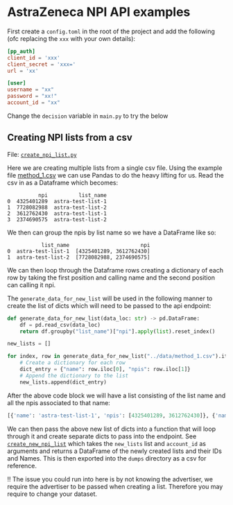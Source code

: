 # AstraZeneca NPI API examples

First create a `config.toml` in the root of the project and add the following (ofc replacing the `xxx` with your own details):

```toml
[pp_auth]
client_id = 'xxx'
client_secret = 'xxx='
url = 'xx'

[user]
username = "xx"
password = "xx!"
account_id = "xx"
```

Change the `decision` variable in `main.py` to try the below

## Creating NPI lists from a csv

File: [`create_npi_list.py`](src/create_npi_list.py)

Here we are creating multiple lists from a single csv file. Using the example file [method_1.csv](data/method_1.csv) we can use Pandas to do the heavy lifting for us. Read the csv in as a Dataframe which becomes:

```csv
          npi          list_name
0  4325401289  astra-test-list-1
1  7728082988  astra-test-list-2
2  3612762430  astra-test-list-1
3  2374690575  astra-test-list-2
```

We then can group the npis by list name so we have a DataFrame like so:

```csv
           list_name                       npi
0  astra-test-list-1  [4325401289, 3612762430]
1  astra-test-list-2  [7728082988, 2374690575]
```

We can then loop through the Dataframe rows creating a dictionary of each row by taking the first position and calling name and the second position can calling it npi.

The `generate_data_for_new_list` will be used in the following manner to create the list of dicts which will need to be passed to the api endpoint:

```python
def generate_data_for_new_list(data_loc: str) -> pd.DataFrame:
    df = pd.read_csv(data_loc)
    return df.groupby("list_name")["npi"].apply(list).reset_index()

new_lists = []

for index, row in generate_data_for_new_list("../data/method_1.csv").iterrows():
    # Create a dictionary for each row
    dict_entry = {"name": row.iloc[0], "npis": row.iloc[1]}
    # Append the dictionary to the list
    new_lists.append(dict_entry)
```

After the above code block we will have a list consisting of the list name and all the npis associated to that name:

```python
[{'name': 'astra-test-list-1', 'npis': [4325401289, 3612762430]}, {'name': 'astra-test-list-2', 'npis': [7728082988, 2374690575]}]
```

We can then pass the above new list of dicts into a function that will loop through it and create separate dicts to pass into the endpoint. See [`create_new_npi_list`](https://github.com/mrpbennett/astra-test/blob/d3edb56a31866139e9db2e4f7db54f2dd8a7e172/src/create_npi_list.py#L39) which takes the `new_lists` list and `account_id` as arguments and returns a DataFrame of the newly created lists and their IDs and Names. This is then exported into the `dumps` directory as a csv for reference.

!! The issue you could run into here is by not knowing the advertiser, we require the advertiser to be passed when creating a list. Therefore you may require to change your dataset.
